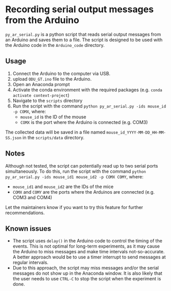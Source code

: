 # Recording serial output messages from the Arduino

`py_ar_serial.py` is a python script that reads serial output messages from an Arduino and saves them to a file. The script is designed to be used with the Arduino code in the `Arduino_code` directory.

## Usage

1. Connect the Arduino to the computer via USB.
2. upload `ODU_GT.ino` file to the Arduino.
3. Open an Anaconda prompt
4. Activate the conda environment with the required packages (e.g. `conda activate context-project`)
5. Navigate to the `scripts` directory
6. Run the script with the command `python py_ar_serial.py -ids mouse_id -p COMX`, where:
    - `mouse_id` is the ID of the mouse
    - `COMX` is the port where the Arduino is connected (e.g. COM3)

The collected data will be saved in a file named `mouse_id_YYYY-MM-DD_HH-MM-SS.json` in the `scripts/data` directory.

## Notes

Although not tested, the script can potentially read up to two serial ports simultaneously. To do this, run the script with the command `python py_ar_serial.py -ids mouse_id1 mouse_id2 -p COMX COMY`, where:

- `mouse_id1` and `mouse_id2` are the IDs of the mice
- `COMX` and `COMY` are the ports where the Arduinos are connected (e.g. COM3 and COM4)

Let the maintainers know if you want to try this feature for further recommendations.

## Known issues

- The script uses `delay()` in the Arduino code to control the timing of the events. This is not optimal for long-term experiments, as it may cause the Arduino to miss messages and make time intervals not-so-accurate. A better approach would be to use a timer interrupt to send messages at regular intervals.
- Due to this approach, the script may miss messages and/or the serial messages do not show up in the Anaconda window. It is also likely that the user needs to use `CTRL-C` to stop the script when the experiment is done.
